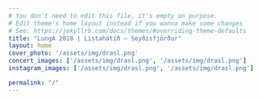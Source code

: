 ```yaml
---
# You don't need to edit this file, it's empty on purpose.
# Edit theme's home layout instead if you wanna make some changes
# See: https://jekyllrb.com/docs/themes/#overriding-theme-defaults
title: "LungA 2018 | Listahátíð – Seyðisfjörður"
layout: home
cover_photo: '/assets/img/drasl.png'
concert_images: ['/assets/img/drasl.png', '/assets/img/drasl.png']
instagram_images: ['/assets/img/drasl.png', '/assets/img/drasl.png']

permalink: "/"
---
```

